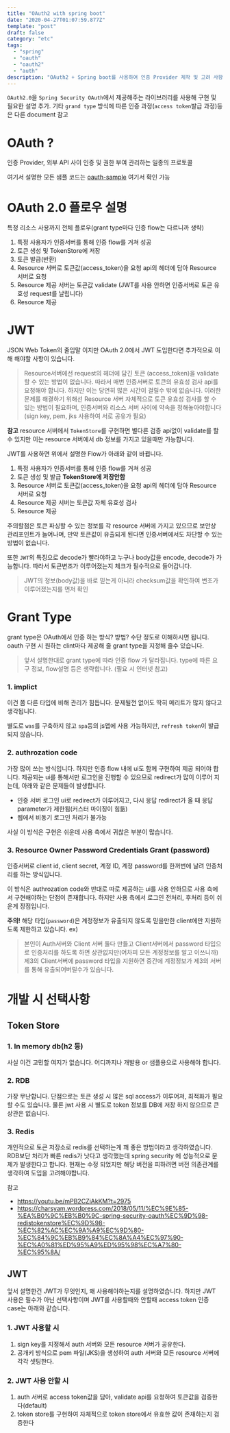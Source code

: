 ```yaml
---
title: "OAuth2 with spring boot"
date: "2020-04-27T01:07:59.877Z"
template: "post"
draft: false
category: "etc"
tags:
  - "spring"
  - "oauth"
  - "oauth2"
  - "auth"
description: "OAuth2 + Spring boot를 사용하여 인증 Provider 제작 및 고려 사항"
---
```


`OAuth2.0`을 `Spring Security OAuth`에서 제공해주는 라이브러리를 사용해 구현 및 필요한 설명 추가.
기타 `grand type` 방식에 따른 인증 과정(`access token`발급 과정)등은 다른 document 참고

# OAuth ?

인증 Provider, 외부 API 사이 인증 및 권한 부여 관리하는 일종의 프로토콜

여기서 설명한 모든 샘플 코드는 [oauth-sample](https://github.com/qweasd147/springboot-oauth) 여기서 확인 가능

# OAuth 2.0 플로우 설명

특정 리소스 사용까지 전체 플로우(grant type마다 인증 flow는 다르니까 생략)

1. 특정 사용자가 인증서버를 통해 인증 flow를 거쳐 성공
2. 토큰 생성 및 TokenStore에 저장
3. 토큰 발급(반환)
4. Resource 서버로 토큰값(access_token)을 요청 api의 헤더에 담아 Resource 서버로 요청
5. Resource 제공 서버는 토큰값 validate (JWT를 사용 안하면 인증서버로 토큰 유효성 request를 날립니다) 
6. Resource 제공

# JWT

JSON Web Token의 줄임말 이지만 OAuth 2.0에서 JWT 도입한다면 추가적으로 이해 해야할 사항이 있습니다.

> Resource서버에선 request의 헤더에 담긴 토큰 (access_token)을 validate 할 수 있는 방법이 없습니다. 따라서 매번 인증서버로 토큰의 유효성 검사 api를 요청해야 합니다. 하지만 이는 당연히 많은 시간이 걸릴수 밖에 없습니다. 이러한 문제를 해결하기 위해선 Resource 서버 자체적으로 토큰 유효성 검사를 할 수 있는 방법이 필요하며, 인증서버와 리소스 서버 사이에 약속을 정해놓아야합니다(sign key, pem, jks 사용하여 서로 공유가 필요)

**참고**
resource 서버에서 `TokenStore`를 구현하면 별다른 검증 api없이 validate를 할수 있지만 이는 resource 서버에서 db 정보를 가지고 있을때만 가능합니다.
 

JWT를 사용하면 위에서 설명한 Flow가 아래와 같이 바뀝니다.

1. 특정 사용자가 인증서버를 통해 인증 flow를 거쳐 성공
2. 토큰 생성 및 발급 **TokenStore에 저장안함**
3. Resource 서버로 토큰값(access_token)을 요청 api의 헤더에 담아 Resource 서버로 요청
4. Resource 제공 서버는 토큰값 자체 유효성 검사
5. Resource 제공

주의할점은 토큰 파싱할 수 있는 정보를 각 resource 서버에 가지고 있으므로 보안상 관리포인트가 늘어나며, 만약 토큰값이 유출되게 된다면 인증서버에서도 차단할 수 있는 방법이 없습니다.

또한 `JWT`의 특징으로 decode가 빨라야하고 누구나 body값을 encode, decode가 가능합니다. 따라서 토큰변조가 이루어졌는지 체크가 필수적으로 들어갑니다.

> JWT의 정보(body값)을 바로 믿는게 아니라 checksum값을 확인하여 변조가 이루어졌는지를 먼저 확인

# Grant Type

grant type은 OAuth에서 인증 하는 방식? 방법? 수단 정도로 이해하시면 됩니다. oauth 구현 시 원하는 clint마다 제공해 줄 grant type을 지정해 줄수 있습니다.

> 앞서 설명한대로 grant type에 따라 인증 flow 가 달라집니다. type에 따른 요구 정보, flow설명 등은 생략합니다. (필요 시 인터넷 참고)

### 1. implict
이건 쫌 다른 타입에 비해 관리가 힘듭니다. 문제될껀 없어도 딱히 메리트가 많지 않다고 생각됩니다.

별도로 `was`를 구축하지 않고 `spa`등의 js앱에 사용 가능하지만, `refresh token`이 발급되지 않습니다.

### 2. authrozation code
가장 많이 쓰는 방식입니다. 하지만 인증 flow 내에 ui도 함께 구현하여 제공 되어야 합니다. 제공되는 ui를 통해서만 로그인을 진행할 수 있으므로 redirect가 많이 이루어 지는데, 아래와 같은 문제들이 발생합니다.

* 인증 서버 로그인 ui로 redirect가 이루어지고, 다시 응답 redirect가 올 때 응답 parameter가 제한됨(커스터 마이징이 힘듦)
* 웹에서 비동기 로그인 처리가 불가능

사실 이 방식은 구현은 쉬운데 사용 측에서 귀찮은 부분이 많습니다.

### 3. Resource Owner Password Credentials Grant (password)

인증서버로 client id, client secret, 계정 ID, 계정 password를 한꺼번에 날려 인증처리를 하는 방식입니다.

이 방식은 authrozation code와 반대로 따로 제공하는 ui를 사용 안하므로 사용 측에서 구현해야하는 단점이 존재합니다. 하지만 사용 측에서 로그인 전처리, 후처리 등이 쉬운게 장점입니다.

**주의!**
해당 타입(`password`)은 계정정보가 유출되지 않도록 믿을만한 client에만 지원하도록 제한하고 있습니다.
ex)
> 본인이 Auth서버와 Client 서버 둘다 만들고 Client서버에서 password 타입으로 인증처리를 하도록 하면 상관없지만(어차피 모든 계정정보를 알고 이쓰니까) 제3의 Client서버에 password 타입을 지원하면 중간에 계정정보가 제3의 서버를 통해 유출되어버릴수가 있습니다.

# 개발 시 선택사항

## Token Store

### 1. In memory db(h2 등)
사실 이건 고민할 여지가 없습니다. 어디까지나 개발용 or 샘플용으로 사용해야 합니다.

### 2. RDB
가장 무난합니다. 단점으로는 토큰 생성 시 많은 sql access가 이루어져, 최적화가 필요할 수도 있습니다. 물론 jwt 사용 시 별도로 token 정보를 DB에 저장 하지 않으므로 큰 상관은 없습니다.


### 3. Redis
개인적으로 토큰 저장소로 redis를 선택하는게 꽤 좋은 방법이라고 생각하였습니다. RDB보단 처리가 빠른 redis가 낫다고 생각했는데 spring security 에 성능적으로 문제가 발생한다고 합니다. 현재는 수정 되었지만 해당 버전을 피하려면 버전 의존관계를 생각하여 도입을 고려해야합니다.

참고

* https://youtu.be/mPB2CZiAkKM?t=2975
* https://charsyam.wordpress.com/2018/05/11/%EC%9E%85-%EA%B0%9C%EB%B0%9C-spring-security-oauth%EC%9D%98-redistokenstore%EC%9D%98-%EC%82%AC%EC%9A%A9%EC%9D%80-%EC%84%9C%EB%B9%84%EC%8A%A4%EC%97%90-%EC%A0%81%ED%95%A9%ED%95%98%EC%A7%80-%EC%95%8A/

## JWT
앞서 설명한건 JWT가 무엇인지, 왜 사용해야하는지를 설명하였습니다. 하지만 JWT 사용은 필수가 아닌 선택사항이며 JWT를 사용할때와 안할때 access token 인증 case는 아래와 같습니다.

### 1. JWT 사용할 시

1. sign key를 지정해서 auth 서버와 모든 resource 서버가 공유한다.
2. 공개키 방식으로 pem 파일(JKS)을 생성하여 auth 서버와 모든 resource 서버에 각각 셋팅한다.

### 2. JWT 사용 안할 시

1. auth 서버로 access token값을 담아, validate api를 요청하여 토큰값을 검증한다(default)
2. token store를 구현하여 자체적으로 token store에서 유효한 값이 존재하는지 검증한다